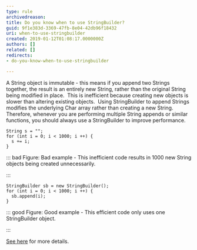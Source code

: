 ```yaml
---
type: rule
archivedreason: 
title: Do you know when to use StringBuilder?
guid: 9f1e383d-3369-47fb-8e04-42db96f18432
uri: when-to-use-stringbuilder
created: 2019-01-12T01:08:17.0000000Z
authors: []
related: []
redirects:
- do-you-know-when-to-use-stringbuilder

---
```


A String object is immutable - this means if you append two Strings together, the result is an entirely new String, rather than the original String being modified in place.  This is inefficient because creating new objects is slower than altering existing objects.  Using StringBuilder to append Strings modifies the underlying Char array rather than creating a new String.  Therefore, whenever you are performing multiple String appends or similar functions, you should always use a StringBuilder to improve performance.


<!--endintro-->





```
String s = "";
for (int i = 0; i < 1000; i ++) {
  s += i;
}
```




::: bad
Figure: Bad example - This inefficient code results in 1000 new String objects being created unnecessarily.

:::





```
StringBuilder sb = new StringBuilder();
for (int i = 0; i < 1000; i ++) {
  sb.append(i);
}
```




::: good
Figure: Good example - This efficient code only uses one StringBuilder object.

:::

[See here](https&#58;//docs.microsoft.com/en-us/dotnet/api/system.text.stringbuilder) for more details.

